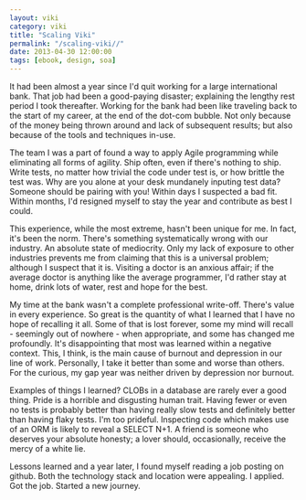 ```yaml
---
layout: viki
category: viki
title: "Scaling Viki"
permalink: "/scaling-viki//"
date: 2013-04-30 12:00:00
tags: [ebook, design, soa]
---
```

It had been almost a year since I'd quit working for a large international bank. That job had been a good-paying disaster; explaining the lengthy rest period I took thereafter. Working for the bank had been like traveling back to the start of my career, at the end of the dot-com bubble. Not only because of the money being thrown around and lack of subsequent results; but also because of the tools and techniques in-use.

The team I was a part of found a way to apply Agile programming while eliminating all forms of agility. Ship often, even if there's nothing to ship. Write tests, no matter how trivial the code under test is, or how brittle the test was. Why are you alone at your desk mundanely inputing test data? Someone should be pairing with you! Within days I suspected a bad fit. Within months, I'd resigned myself to stay the year and contribute as best I could.

This experience, while the most extreme, hasn't been unique for me. In fact, it's been the norm. There's something systematically wrong with our industry. An absolute state of mediocrity. Only my lack of exposure to other industries prevents me from claiming that this is a universal problem; although I suspect that it is. Visiting a doctor is an anxious affair; if the average doctor is anything like the average programmer, I'd rather stay at home, drink lots of water, rest and hope for the best.

My time at the bank wasn't a complete professional write-off. There's value in every experience. So great is the quantity of what I learned that I have no hope of recalling it all. Some of that is lost forever, some my mind will recall - seemingly out of nowhere - when appropriate, and some has changed me profoundly. It's disappointing that most was learned within a negative context. This, I think, is the main cause of burnout and depression in our line of work. Personally, I take it better than some and worse than others. For the curious, my gap year was neither driven by depression nor burnout.

Examples of things I learned? CLOBs in a database are rarely ever a good thing. Pride is a horrible and disgusting human trait. Having fewer or even no tests is probably better than having really slow tests and definitely better than having flaky tests. I'm too prideful. Inspecting code which makes use of an ORM is likely to reveal a SELECT N+1. A friend is someone who deserves your absolute honesty; a lover should, occasionally, receive the mercy of a white lie.

Lessons learned and a year later, I found myself reading a job posting on github. Both the technology stack and location were appealing. I applied. Got the job. Started a new journey.
